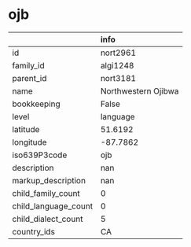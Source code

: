 # ojb
|                      | info                |
|:---------------------|:--------------------|
| id                   | nort2961            |
| family_id            | algi1248            |
| parent_id            | nort3181            |
| name                 | Northwestern Ojibwa |
| bookkeeping          | False               |
| level                | language            |
| latitude             | 51.6192             |
| longitude            | -87.7862            |
| iso639P3code         | ojb                 |
| description          | nan                 |
| markup_description   | nan                 |
| child_family_count   | 0                   |
| child_language_count | 0                   |
| child_dialect_count  | 5                   |
| country_ids          | CA                  |